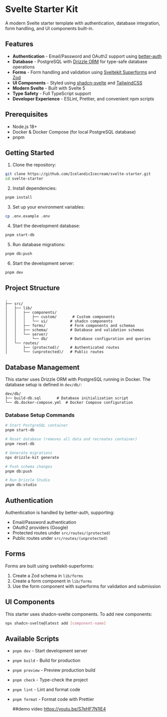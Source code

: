 # Svelte Starter Kit

A modern Svelte starter template with authentication, database integration, form handling, and UI components built-in.

## Features

- **Authentication** - Email/Password and OAuth2 support using [better-auth](https://www.better-auth.com/)
- **Database** - PostgreSQL with [Drizzle ORM](https://orm.drizzle.team/) for type-safe database operations
- **Forms** - Form handling and validation using [Sveltekit Superforms](https://superforms.rocks/) and [Zod](https://zod.dev/)
- **UI Components** - Styled using [shadcn-svelte](https://next.shadcn-svelte.com/) and [TailwindCSS](https://tailwindcss.com/)
- **Modern Svelte** - Built with Svelte 5
- **Type Safety** - Full TypeScript support
- **Developer Experience** - ESLint, Prettier, and convenient npm scripts

## Prerequisites

- Node.js 18+
- Docker & Docker Compose (for local PostgreSQL database)
- pnpm

## Getting Started

1. Clone the repository:

```bash
git clone https://github.com/IcelandicIcecream/svelte-starter.git
cd svelte-starter
```

2. Install dependencies:

```bash
pnpm install
```

3. Set up your environment variables:

```bash
cp .env.example .env
```

4. Start the development database:

```bash
pnpm start-db
```

5. Run database migrations:

```bash
pnpm db:push
```

6. Start the development server:

```bash
pnpm dev
```

## Project Structure

```
.
├── src/
│   ├── lib/
│   │   ├── components/
│   │   │   ├── custom/       # Custom components
│   │   │   └── ui/          # shadcn components
│   │   ├── forms/           # Form components and schemas
│   │   ├── schema/          # Database and validation schemas
│   │   └── server/
│   │       └── db/          # Database configuration and queries
│   └── routes/
│       ├── (protected)/     # Authenticated routes
│       └── (unprotected)/   # Public routes
```

## Database Management

This starter uses Drizzle ORM with PostgreSQL running in Docker. The database setup is defined in `dev/db/`:

```
dev/db/
├── build-db.sql       # Database initialization script
└── db.docker-compose.yml  # Docker Compose configuration
```

### Database Setup Commands

```bash
# Start PostgreSQL container
pnpm start-db

# Reset database (removes all data and recreates container)
pnpm reset-db

# Generate migrations
npx drizzle-kit generate

# Push schema changes
pnpm db:push

# Run Drizzle Studio
pnpm db:studio
```

## Authentication

Authentication is handled by better-auth, supporting:

- Email/Password authentication
- OAuth2 providers (Google)
- Protected routes under `src/routes/(protected)`
- Public routes under `src/routes/(unprotected)`

## Forms

Forms are built using sveltekit-superforms:

1. Create a Zod schema in `lib/forms`
2. Create a form component in `lib/forms`
3. Use the form component with superforms for validation and submission

## UI Components

This starter uses shadcn-svelte components. To add new components:

```bash
npx shadcn-svelte@latest add [component-name]
```

## Available Scripts

- `pnpm dev` - Start development server
- `pnpm build` - Build for production
- `pnpm preview` - Preview production build
- `pnpm check` - Type-check the project
- `pnpm lint` - Lint and format code
- `pnpm format` - Format code with Prettier

  ##demo video https://youtu.be/S7eHF7N1lE4
